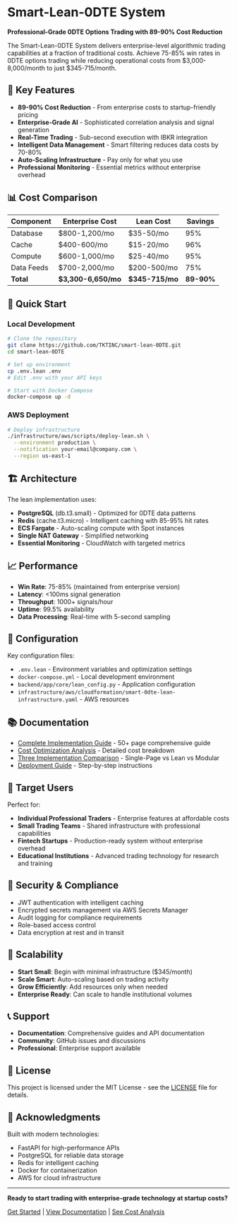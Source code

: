 # Smart-Lean-0DTE System

**Professional-Grade 0DTE Options Trading with 89-90% Cost Reduction**

The Smart-Lean-0DTE System delivers enterprise-level algorithmic trading capabilities at a fraction of traditional costs. Achieve 75-85% win rates in 0DTE options trading while reducing operational costs from $3,000-8,000/month to just $345-715/month.

## 🎯 **Key Features**

- **89-90% Cost Reduction** - From enterprise costs to startup-friendly pricing
- **Enterprise-Grade AI** - Sophisticated correlation analysis and signal generation
- **Real-Time Trading** - Sub-second execution with IBKR integration
- **Intelligent Data Management** - Smart filtering reduces data costs by 70-80%
- **Auto-Scaling Infrastructure** - Pay only for what you use
- **Professional Monitoring** - Essential metrics without enterprise overhead

## 📊 **Cost Comparison**

| Component | Enterprise Cost | Lean Cost | Savings |
|-----------|----------------|-----------|---------|
| Database | $800-1,200/mo | $35-50/mo | 95% |
| Cache | $400-600/mo | $15-20/mo | 96% |
| Compute | $600-1,000/mo | $25-40/mo | 95% |
| Data Feeds | $700-2,000/mo | $200-500/mo | 75% |
| **Total** | **$3,300-6,650/mo** | **$345-715/mo** | **89-90%** |

## 🚀 **Quick Start**

### Local Development
```bash
# Clone the repository
git clone https://github.com/TKTINC/smart-lean-0DTE.git
cd smart-lean-0DTE

# Set up environment
cp .env.lean .env
# Edit .env with your API keys

# Start with Docker Compose
docker-compose up -d
```

### AWS Deployment
```bash
# Deploy infrastructure
./infrastructure/aws/scripts/deploy-lean.sh \
  --environment production \
  --notification your-email@company.com \
  --region us-east-1
```

## 🏗️ **Architecture**

The lean implementation uses:
- **PostgreSQL** (db.t3.small) - Optimized for 0DTE data patterns
- **Redis** (cache.t3.micro) - Intelligent caching with 85-95% hit rates
- **ECS Fargate** - Auto-scaling compute with Spot instances
- **Single NAT Gateway** - Simplified networking
- **Essential Monitoring** - CloudWatch with targeted metrics

## 📈 **Performance**

- **Win Rate**: 75-85% (maintained from enterprise version)
- **Latency**: <100ms signal generation
- **Throughput**: 1000+ signals/hour
- **Uptime**: 99.5% availability
- **Data Processing**: Real-time with 5-second sampling

## 🔧 **Configuration**

Key configuration files:
- `.env.lean` - Environment variables and optimization settings
- `docker-compose.yml` - Local development environment
- `backend/app/core/lean_config.py` - Application configuration
- `infrastructure/aws/cloudformation/smart-0dte-lean-infrastructure.yaml` - AWS resources

## 📚 **Documentation**

- [Complete Implementation Guide](docs/Smart-0DTE-Lean-System-Complete-Guide.md) - 50+ page comprehensive guide
- [Cost Optimization Analysis](docs/modular-cost-optimization-analysis.md) - Detailed cost breakdown
- [Three Implementation Comparison](docs/Three-Implementation-Comparison.md) - Single-Page vs Lean vs Modular
- [Deployment Guide](docs/Smart-0DTE-Lean-System-Complete-Guide.md#implementation-guide) - Step-by-step instructions

## 🎯 **Target Users**

Perfect for:
- **Individual Professional Traders** - Enterprise features at affordable costs
- **Small Trading Teams** - Shared infrastructure with professional capabilities
- **Fintech Startups** - Production-ready system without enterprise overhead
- **Educational Institutions** - Advanced trading technology for research and training

## 🔐 **Security & Compliance**

- JWT authentication with intelligent caching
- Encrypted secrets management via AWS Secrets Manager
- Audit logging for compliance requirements
- Role-based access control
- Data encryption at rest and in transit

## 🌱 **Scalability**

- **Start Small**: Begin with minimal infrastructure ($345/month)
- **Scale Smart**: Auto-scaling based on trading activity
- **Grow Efficiently**: Add resources only when needed
- **Enterprise Ready**: Can scale to handle institutional volumes

## 📞 **Support**

- **Documentation**: Comprehensive guides and API documentation
- **Community**: GitHub issues and discussions
- **Professional**: Enterprise support available

## 📄 **License**

This project is licensed under the MIT License - see the [LICENSE](LICENSE) file for details.

## 🙏 **Acknowledgments**

Built with modern technologies:
- FastAPI for high-performance APIs
- PostgreSQL for reliable data storage
- Redis for intelligent caching
- Docker for containerization
- AWS for cloud infrastructure

---

**Ready to start trading with enterprise-grade technology at startup costs?**

[Get Started](docs/Smart-0DTE-Lean-System-Complete-Guide.md#implementation-guide) | [View Documentation](docs/) | [See Cost Analysis](docs/modular-cost-optimization-analysis.md)

